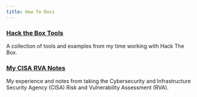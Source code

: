 ```yaml
---
title: How To Docs
---
```


### [Hack the Box Tools](./HackTheBox)
A collection of tools and examples from my time working with Hack The Box. 

### [My CISA RVA Notes](./CISA/cisa)
My experience and notes from taking the Cybersecurity and Infrastructure Security Agency (CISA) Risk and Vulnerability Assessment (RVA).
